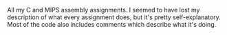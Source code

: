 All my C and MIPS assembly assignments. I seemed to have lost my description of what every assignment does, but it's pretty self-explanatory. 
Most of the code also includes comments which describe what it's doing.
